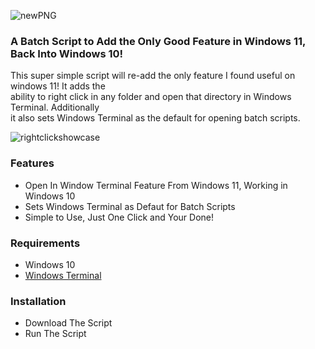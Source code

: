 ![newPNG](https://github.com/ezratweaver/OpenInWindowsTerminal/assets/101545981/8e376d0d-f817-4dbf-a5e9-4484e17d51bb)

### A Batch Script to Add the Only Good Feature in Windows 11, Back Into Windows 10!

This super simple script will re-add the only feature I found useful on windows 11! It adds the <br> ability to right click in any folder and open that directory in Windows Terminal. Additionally <br>  it also sets Windows Terminal as the default for opening batch scripts.


![rightclickshowcase](https://github.com/ezratweaver/OpenInWindowsTerminal/assets/101545981/bb7d0c2d-a89d-44f4-9e5c-b59684f5700b)


### Features

- Open In Window Terminal Feature From Windows 11, Working in Windows 10
- Sets Windows Terminal as Defaut for Batch Scripts
- Simple to Use, Just One Click and Your Done!

### Requirements

- Windows 10
- [Windows Terminal][wt]

[wt]: https://github.com/microsoft/terminal

### Installation

- Download The Script
- Run The Script
